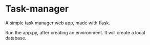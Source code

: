 # Task-manager
A simple task manager web app, made with flask.


Run the app.py, after creating an environment. It will create a local database.
